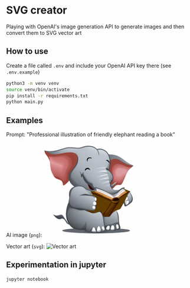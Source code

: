 # SVG creator

Playing with OpenAI's image generation API to generate images and then convert them to SVG vector art

## How to use

Create a file called `.env` and include your OpenAI API key there (see `.env.example`)

```bash
python3 -m venv venv
source venv/bin/activate
pip install -r requirements.txt
python main.py
```

## Examples

Prompt: "Professional illustration of friendly elephant reading a book"

AI image (`png`):
![AI Image](examples/example.png)

Vector art (`svg`):
![Vector art](example/example.svg)

## Experimentation in jupyter

```bash
jupyter notebook
```